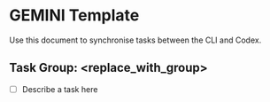 # GEMINI Template

Use this document to synchronise tasks between the CLI and Codex.

## Task Group: <replace_with_group>
- [ ] Describe a task here
